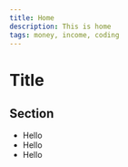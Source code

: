 ```yaml
---
title: Home
description: This is home
tags: money, income, coding
---
```


# Title

## Section

- Hello
- Hello
- Hello
